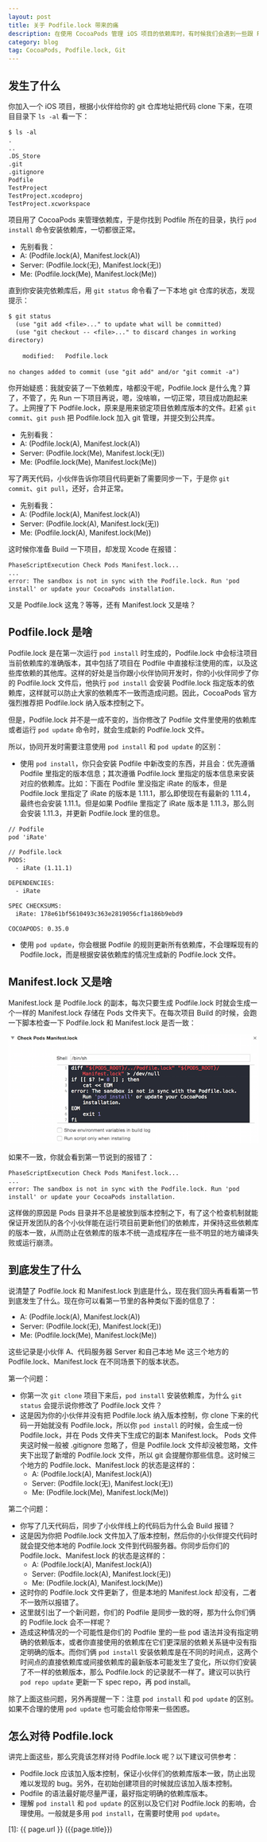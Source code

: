 ```yaml
---
layout: post
title: 关于 Podfile.lock 带来的痛 
description: 在使用 CocoaPods 管理 iOS 项目的依赖库时，有时候我们会遇到一些跟 Podfile.lock 文件相关的问题，这里从一个常见的场景出发，对相关的问题进行了说明。
category: blog
tag: CocoaPods, Podfile.lock, Git
---
```



## 发生了什么

你加入一个 iOS 项目，根据小伙伴给你的 git 仓库地址把代码 clone 下来，在项目目录下 `ls -al` 看一下：

	$ ls -al
	.
	..
	.DS_Store
	.git
	.gitignore
	Podfile
	TestProject
	TestProject.xcodeproj
	TestProject.xcworkspace

项目用了 CocoaPods 来管理依赖库，于是你找到 Podfile 所在的目录，执行 `pod install` 命令安装依赖库，一切都很正常。

- 先别看我：
- A: (Podfile.lock(A), Manifest.lock(A))
- Server: (Podfile.lock(无), Manifest.lock(无))
- Me: (Podfile.lock(Me), Manifest.lock(Me))

直到你安装完依赖库后，用 `git status` 命令看了一下本地 git 仓库的状态，发现提示：

	$ git status
	  (use "git add <file>..." to update what will be committed)
	  (use "git checkout -- <file>..." to discard changes in working directory)

		modified:   Podfile.lock

	no changes added to commit (use "git add" and/or "git commit -a")


你开始疑惑：我就安装了一下依赖库，啥都没干呢，Podfile.lock 是什么鬼？算了，不管了，先 Run 一下项目再说，嗯，没啥嘛，一切正常，项目成功跑起来了。上网搜了下 Podfile.lock，原来是用来锁定项目依赖库版本的文件。赶紧 `git commit`、`git push` 把 Podfile.lock 加入 git 管理，并提交到公共库。

- 先别看我：
- A: (Podfile.lock(A), Manifest.lock(A))
- Server: (Podfile.lock(Me), Manifest.lock(无))
- Me: (Podfile.lock(Me), Manifest.lock(Me))

写了两天代码，小伙伴告诉你项目代码更新了需要同步一下，于是你 `git commit`、`git pull`，还好，合并正常。

- 先别看我：
- A: (Podfile.lock(A), Manifest.lock(A))
- Server: (Podfile.lock(A), Manifest.lock(无))
- Me: (Podfile.lock(A), Manifest.lock(Me))

这时候你准备 Build 一下项目，却发现 Xcode 在报错：

	PhaseScriptExecution Check Pods Manifest.lock...
	...
	error: The sandbox is not in sync with the Podfile.lock. Run 'pod install' or update your CocoaPods installation.

又是 Podfile.lock 这鬼？等等，还有 Manifest.lock 又是啥？


## Podfile.lock 是啥


Podfile.lock 是在第一次运行 `pod install` 时生成的，Podfile.lock 中会标注项目当前依赖库的准确版本，其中包括了项目在 Podfile 中直接标注使用的库，以及这些库依赖的其他库。这样的好处是当你跟小伙伴协同开发时，你的小伙伴同步了你的 Podfile.lock 文件后，他执行 `pod install` 会安装 Podfile.lock 指定版本的依赖库，这样就可以防止大家的依赖库不一致而造成问题。因此，CocoaPods 官方强烈推荐把 Podfile.lock 纳入版本控制之下。

但是，Podfile.lock 并不是一成不变的，当你修改了 Podfile 文件里使用的依赖库或者运行 `pod update` 命令时，就会生成新的 Podfile.lock 文件。

所以，协同开发时需要注意使用 `pod install` 和 `pod update` 的区别：

- 使用 `pod install`，你只会安装 Podfile 中新改变的东西，并且会：优先遵循 Podfile 里指定的版本信息；其次遵循 Podfile.lock 里指定的版本信息来安装对应的依赖库。比如：下面在 Podfile 里没指定 iRate 的版本，但是 Podfile.lock 里指定了 iRate 的版本是 1.11.1，那么即使现在有最新的 1.11.4，最终也会安装 1.11.1。但是如果 Podfile 里指定了 iRate 版本是 1.11.3，那么则会安装 1.11.3，并更新 Podfile.lock 里的信息。

>
	// Podfile
	pod 'iRate'
>
	// Podfile.lock
	PODS:
	  - iRate (1.11.1)
>	
	DEPENDENCIES:
	  - iRate
>	
	SPEC CHECKSUMS:
	  iRate: 178e61bf5610493c363e2819056cf1a186b9ebd9
>	
	COCOAPODS: 0.35.0
	
- 使用 `pod update`，你会根据 Podfile 的规则更新所有依赖库，不会理睬现有的 Podfile.lock，而是根据安装依赖库的情况生成新的 Podfile.lock 文件。

## Manifest.lock 又是啥

Manifest.lock 是 Podfile.lock 的副本，每次只要生成 Podfile.lock 时就会生成一个一样的 Manifest.lock 存储在 Pods 文件夹下。在每次项目 Build 的时候，会跑一下脚本检查一下 Podfile.lock 和 Manifest.lock 是否一致：

![image](../../images/about-podfile-lock/check-pod-manifest-lock.png)

如果不一致，你就会看到第一节说到的报错了：

	PhaseScriptExecution Check Pods Manifest.lock...
	...
	error: The sandbox is not in sync with the Podfile.lock. Run 'pod install' or update your CocoaPods installation.
	
这样做的原因是 Pods 目录并不总是被放到版本控制之下，有了这个检查机制就能保证开发团队的各个小伙伴能在运行项目前更新他们的依赖库，并保持这些依赖库的版本一致，从而防止在依赖库的版本不统一造成程序在一些不明显的地方编译失败或运行崩溃。

## 到底发生了什么

说清楚了 Podfile.lock 和 Manifest.lock 到底是什么，现在我们回头再看看第一节到底发生了什么。现在你可以看第一节里的各种类似下面的信息了：

- A: (Podfile.lock(A), Manifest.lock(A))
- Server: (Podfile.lock(无), Manifest.lock(无))
- Me: (Podfile.lock(Me), Manifest.lock(Me))

这些记录是小伙伴 A、代码服务器 Server 和自己本地 Me 这三个地方的 Podfile.lock、Manifest.lock 在不同场景下的版本状态。

第一个问题：

- 你第一次 `git clone` 项目下来后，`pod install` 安装依赖库，为什么 `git status` 会提示说你修改了 Podfile.lock 文件？
- 这是因为你的小伙伴并没有把 Podfile.lock 纳入版本控制，你 clone 下来的代码一开始就没有 Podfile.lock，所以你 `pod install` 的时候，会生成一份 Podfile.lock，并在 Pods 文件夹下生成它的副本 Manifest.lock。 Pods 文件夹这时候一般被 .gitignore 忽略了，但是 Podfile.lock 文件却没被忽略，文件夹下出现了新增的 Podfile.lock 文件，所以 git 会提醒你那些信息。这时候三个地方的 Podfile.lock、Manifest.lock 的状态是这样的：
	- A: (Podfile.lock(A), Manifest.lock(A))
	- Server: (Podfile.lock(无), Manifest.lock(无))
	- Me: (Podfile.lock(Me), Manifest.lock(Me))


第二个问题：

- 你写了几天代码后，同步了小伙伴线上的代码后为什么会 Build 报错？
- 这是因为你把 Podfile.lock 文件加入了版本控制，然后你的小伙伴提交代码时就会提交他本地的 Podfile.lock 文件到代码服务器。你同步后你们的 Podfile.lock、Manifest.lock 的状态是这样的：
	- A: (Podfile.lock(A), Manifest.lock(A))
	- Server: (Podfile.lock(A), Manifest.lock(无))
	- Me: (Podfile.lock(A), Manifest.lock(Me))
- 这时你的 Podfile.lock 文件更新了，但是本地的 Manifest.lock 却没有，二者不一致所以报错了。
- 这里就引出了一个新问题，你们的 Podfile 是同步一致的呀，那为什么你们俩的 Podfile.lock 会不一样呢？
- 造成这种情况的一个可能性是你们的 Podfile 里的一些 pod 语法并没有指定明确的依赖版本，或者你直接使用的依赖库在它们更深层的依赖关系链中没有指定明确的版本。而你们俩 `pod install` 安装依赖库是在不同的时间点，这两个时间点的直接依赖库或间接依赖库的最新版本可能发生了变化，所以你们安装了不一样的依赖版本，那么 Podfile.lock 的记录就不一样了。建议可以执行 `pod repo update` 更新一下 spec repo，再 pod install。

除了上面这些问题，另外再提醒一下：注意 `pod install` 和 `pod update` 的区别。如果不合理的使用 `pod update` 也可能会给你带来一些困惑。


## 怎么对待 Podfile.lock

讲完上面这些，那么究竟该怎样对待 Podfile.lock 呢？以下建议可供参考：

- Podfile.lock 应该加入版本控制，保证小伙伴们的依赖库版本一致，防止出现难以发现的 bug。另外，在初始创建项目的时候就应该加入版本控制。
- Podfile 的语法最好能尽量严谨，最好指定明确的依赖库版本。
- 理解 `pod install` 和 `pod update` 的区别以及它们对 Podfile.lock 的影响，合理使用。一般就是多用 `pod install`，在需要时使用 `pod update`。


[SamirChen]: http://www.samirchen.com "SamirChen"
[1]: {{ page.url }} ({{page.title}})